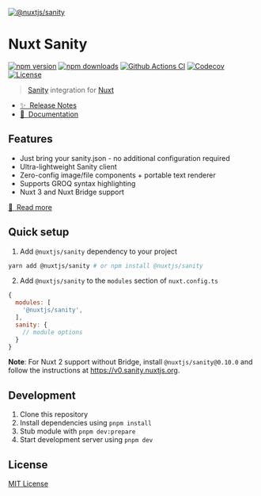 [![@nuxtjs/sanity](./docs/public/cover.jpg)](https://sanity.nuxtjs.org)

# Nuxt Sanity

[![npm version][npm-version-src]][npm-version-href]
[![npm downloads][npm-downloads-src]][npm-downloads-href]
[![Github Actions CI][github-actions-ci-src]][github-actions-ci-href]
[![Codecov][codecov-src]][codecov-href]
[![License][license-src]][license-href]

> [Sanity](https://sanity.io/) integration for [Nuxt](https://nuxtjs.org)

- [✨ &nbsp;Release Notes](https://sanity.nuxtjs.org/releases)
- [📖 &nbsp;Documentation](https://sanity.nuxtjs.org)

## Features

- Just bring your sanity.json - no additional configuration required
- Ultra-lightweight Sanity client
- Zero-config image/file components + portable text renderer
- Supports GROQ syntax highlighting
- Nuxt 3 and Nuxt Bridge support

[📖 &nbsp;Read more](https://sanity.nuxtjs.org)

## Quick setup

1. Add `@nuxtjs/sanity` dependency to your project

```bash
yarn add @nuxtjs/sanity # or npm install @nuxtjs/sanity
```

2. Add `@nuxtjs/sanity` to the `modules` section of `nuxt.config.ts`

```js
{
  modules: [
    '@nuxtjs/sanity',
  ],
  sanity: {
    // module options
  }
}
```

**Note**: For Nuxt 2 support without Bridge, install `@nuxtjs/sanity@0.10.0` and follow the instructions at https://v0.sanity.nuxtjs.org.

## Development

1. Clone this repository
2. Install dependencies using `pnpm install`
3. Stub module with `pnpm dev:prepare`
3. Start development server using `pnpm dev`

## License

[MIT License](./LICENSE)

<!-- Badges -->

[npm-version-src]: https://img.shields.io/npm/v/@nuxtjs/sanity/latest.svg
[npm-version-href]: https://npmjs.com/package/@nuxtjs/sanity
[npm-downloads-src]: https://img.shields.io/npm/dm/@nuxtjs/sanity.svg
[npm-downloads-href]: https://npmjs.com/package/@nuxtjs/sanity
[github-actions-ci-src]: https://github.com/nuxt-modules/sanity/workflows/ci/badge.svg
[github-actions-ci-href]: https://github.com/nuxt-modules/sanity/actions?query=workflow%3Aci
[codecov-src]: https://img.shields.io/codecov/c/github/nuxt-modules/sanity.svg
[codecov-href]: https://codecov.io/gh/nuxt-modules/sanity
[license-src]: https://img.shields.io/npm/l/@nuxtjs/sanity.svg
[license-href]: https://npmjs.com/package/@nuxtjs/sanity
